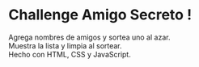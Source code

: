 # Challenge Amigo Secreto !

Agrega nombres de amigos y sortea uno al azar.  
Muestra la lista y limpia al sortear.  
Hecho con HTML, CSS y JavaScript.

